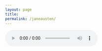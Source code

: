 ```yaml
---
layout: page
title:  
permalink: /janeausten/
---
```


<audio controls>
  <source src="{{site.url}}/assets/souvenir.mp3" type="audio/mpeg">
</audio>  


